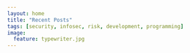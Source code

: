 ```yaml
---
layout: home
title: "Recent Posts"
tags: [security, infosec, risk, development, programming]
image:
  feature: typewriter.jpg
---
```

